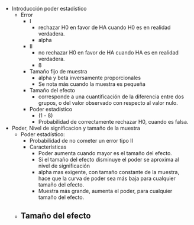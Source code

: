 - Introducción poder estadístico
  - Error
    - I
      - rechazar H0 en favor de HA cuando H0 es en realidad verdadera.
      - alpha   
    - II
      - no rechazar H0 en favor de HA cuando HA es en realidad verdadera.
      - ß
    - Tamaño fijo de muestra
      - alpha y beta inversamente proporcionales
      - Se nota más cuando la muestra es pequeña
    - Tamaño del efecto
      - corresponde a una cuantificación de la diferencia entre dos grupos, o del valor observado con respecto al valor nulo.
    - Poder estadístico
      - (1 - ß)
      - Probabilidad de correctamente rechazar H0, cuando es falsa.
- Poder, Nivel de significacion y tamaño de la muestra
  - Poder estadístico:
    - Probabilidad de no cometer un error tipo II
    - Características
      - Poder aumenta cuando mayor es el tamaño del efecto. 
      - Si el tamaño del efecto disminuye el poder se aproxima al nivel de significación
      - alpha mas exigente, con tamaño constante de la muestra, hace que la curva de poder sea más baja para cualquier tamaño del efecto.
      - Muestra más grande, aumenta el poder, para cualquier tamaño del efecto.
  - Tamaño del efecto
    - 
